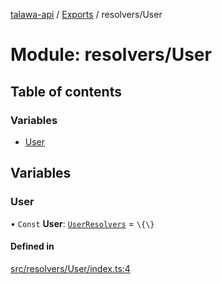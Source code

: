 [talawa-api](../README.md) / [Exports](../modules.md) / resolvers/User

# Module: resolvers/User

## Table of contents

### Variables

- [User](resolvers_User.md#user)

## Variables

### User

• `Const` **User**: [`UserResolvers`](types_generatedGraphQLTypes.md#userresolvers) = `\{\}`

#### Defined in

[src/resolvers/User/index.ts:4](https://github.com/PalisadoesFoundation/talawa-api/blob/00da99c/src/resolvers/User/index.ts#L4)
